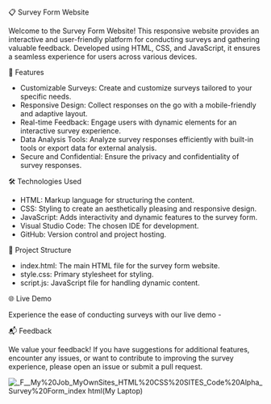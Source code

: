 📋 Survey Form Website

Welcome to the Survey Form Website! This responsive website provides an interactive and user-friendly platform for conducting surveys and gathering valuable feedback. Developed using HTML, CSS, and JavaScript, it ensures a seamless experience for users across various devices.

🚀 Features

- Customizable Surveys: Create and customize surveys tailored to your specific needs.
- Responsive Design: Collect responses on the go with a mobile-friendly and adaptive layout.
- Real-time Feedback: Engage users with dynamic elements for an interactive survey experience.
- Data Analysis Tools: Analyze survey responses efficiently with built-in tools or export data for external analysis.
- Secure and Confidential: Ensure the privacy and confidentiality of survey responses.

🛠️ Technologies Used

- HTML: Markup language for structuring the content.
- CSS: Styling to create an aesthetically pleasing and responsive design.
- JavaScript: Adds interactivity and dynamic features to the survey form.
- Visual Studio Code: The chosen IDE for development.
- GitHub: Version control and project hosting.

📂 Project Structure

- index.html: The main HTML file for the survey form website.
- style.css: Primary stylesheet for styling.
- script.js: JavaScript file for handling dynamic content.

🌐 Live Demo

Experience the ease of conducting surveys with our live demo -

📬 Feedback

We value your feedback! If you have suggestions for additional features, encounter any issues, or want to contribute to improving the survey experience, please open an issue or submit a pull request.

![_F__My%20Job_MyOwnSites_HTML%20CSS%20SITES_Code%20Alpha_Survey%20Form_index html(My Laptop)](https://github.com/chula805/Survey-Form/assets/121760253/639ec023-cc50-4e53-ae28-93662cfefb32)
